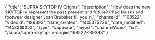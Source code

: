 {
    "title": "SUPRA SKYTOP IV Origins",
    "description": "How does the new SKYTOP IV represent the past, present and future? Chad Muska and footwear designer Josh Brubaker fill you in.",
    "channelid": "168522",
    "videoid": "189393",
    "date_created": "1405375236",
    "date_modified": "1452289653",
    "type": "captivate",
    "layout": "channelVideo",
    "url": "\/supra\/supra-skytop-iv-origins\/168522-189393"
}